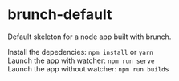 # brunch-default
Default skeleton for a node app built with brunch.

Install the depedencies: `npm install` or `yarn`  
Launch the app with watcher: `npm run serve`  
Launch the app without watcher: `npm run build`s
